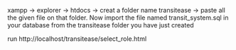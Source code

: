 xampp ->  explorer -> htdocs -> creat a folder name transitease -> paste all the given file on that folder.
Now import the file named transit_system.sql in your database from the transitease folder you have just created  

run http://localhost/transitease/select_role.html
